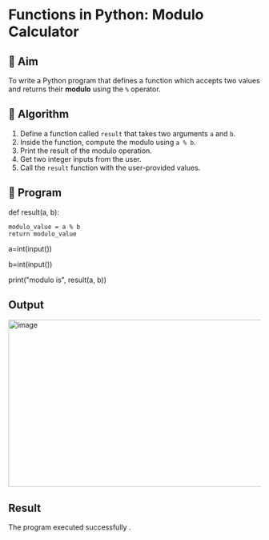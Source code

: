 # Functions in Python: Modulo Calculator

## 🎯 Aim
To write a Python program that defines a function which accepts two values and returns their **modulo** using the `%` operator.

## 🧠 Algorithm
1. Define a function called `result` that takes two arguments `a` and `b`.
2. Inside the function, compute the modulo using `a % b`.
3. Print the result of the modulo operation.
4. Get two integer inputs from the user.
5. Call the `result` function with the user-provided values.

## 🧾 Program


def result(a, b):

    modulo_value = a % b
    return modulo_value

a=int(input())

b=int(input())

print("modulo is", result(a, b))

## Output

<img width="692" height="334" alt="image" src="https://github.com/user-attachments/assets/d208df00-ebcf-4e2d-b778-38f191a13325" />

## Result

The program executed successfully .
